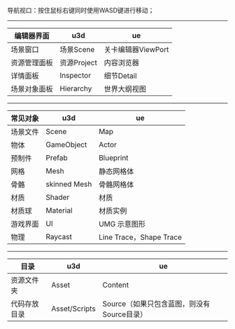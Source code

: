 导航视口：按住鼠标右键同时使用WASD键进行移动；
***
编辑器界面 |u3d | ue
--|--|-- 
场景窗口|场景Scene|关卡编辑器ViewPort
资源管理面板|资源Project|内容浏览器
详情面板|Inspector|细节Detail
场景对象面板|Hierarchy|世界大纲视图

***
常见对象 | u3d | ue
--|-- |--
场景文件|Scene|Map
物体|GameObject|Actor
预制件|Prefab|Blueprint
网格|Mesh|静态网格体
骨骼|skinned Mesh|骨骼网格体
材质|Shader|材质
材质球|Material|材质实例
游戏界面|UI|UMG 示意图形
物理|Raycast|Line Trace，Shape Trace

***
目录 | u3d | ue
--|-- |-- 
资源文件夹|Asset|Content
代码存放目录|Asset/Scripts|Source（如果只包含蓝图，则没有Source目录）
